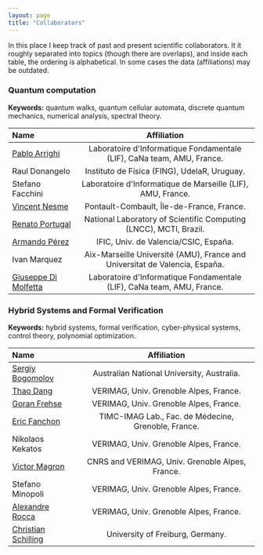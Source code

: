 ```yaml
---
layout: page
title: "Collaborators"
---
```


In this place I keep track of past and present scientific collaborators. It it roughly separated into topics (though there are overlaps), and inside each table, the ordering is alphabetical. In some cases the data (affiliations) may be outdated.
      
      
### Quantum computation

**Keywords:** quantum walks, quantum cellular automata, discrete quantum mechanics, numerical analysis, spectral theory.



| Name   |      Affiliation | 
|:-----|:-----:|
| [Pablo Arrighi](http://pageperso.lif.univ-mrs.fr/~pablo.arrighi/)  | Laboratoire d'Informatique Fondamentale (LIF), CaNa team, AMU, France. |
| Raul Donangelo | Instituto de Física (FING), UdelaR, Uruguay. |   
| Stefano Facchini | Laboratoire d'Informatique de Marseille (LIF), AMU, France. |
| [Vincent Nesme](https://fr.linkedin.com/in/vincent-nesme-9038a581) | Pontault-Combault, Île-de-France, France. | 
| [Renato Portugal](http://www.lncc.br/~portugal/) | National Laboratory of Scientific Computing<br/> (LNCC), MCTI, Brazil.|
| [Armando Pérez](http://ific.uv.es/~perez/) | IFIC, Univ. de Valencia/CSIC, España.|
| Ivan Marquez | Aix-Marseille Université (AMU), France and Universitat de Valencia, España. |
| [Giuseppe Di Molfetta](http://pageperso.lif.univ-mrs.fr/~giuseppe.dimolfetta/) | Laboratoire d'Informatique Fondamentale (LIF), CaNa team, AMU, France. |


### Hybrid Systems and Formal Verification

**Keywords:** hybrid systems, formal verification, cyber-physical systems, control theory, polynomial optimization.


| Name   |      Affiliation    |
|:----------|:-------------:|
| [Sergiy Bogomolov](www.sergiybogomolov.com/) | Australian National University, Australia.|    
| [Thao Dang](www-verimag.imag.fr/PEOPLE/Thao.Dang/) | VERIMAG, Univ. Grenoble Alpes, France.|
| [Goran Frehse](https://sites.google.com/site/frehseg/) | VERIMAG, Univ. Grenoble Alpes, France. |    
| [Eric Fanchon](http://membres-timc.imag.fr/Eric.Fanchon/) | TIMC-IMAG Lab., Fac. de Médecine, Grenoble, France.|
| Nikolaos Kekatos | VERIMAG, Univ. Grenoble Alpes, France. |   
| [Victor Magron](http://www-verimag.imag.fr/PEOPLE/Victor.Magron/) | CNRS and VERIMAG, Univ. Grenoble Alpes, France.| 
| Stefano Minopoli | VERIMAG, Univ. Grenoble Alpes, France. |
| [Alexandre Rocca](http://www-verimag.imag.fr/~rocca/) | VERIMAG, Univ. Grenoble Alpes, France.|
| [Christian Schilling](https://swt.informatik.uni-freiburg.de/staff/christian_schilling) | University of Freiburg, Germany. | 



